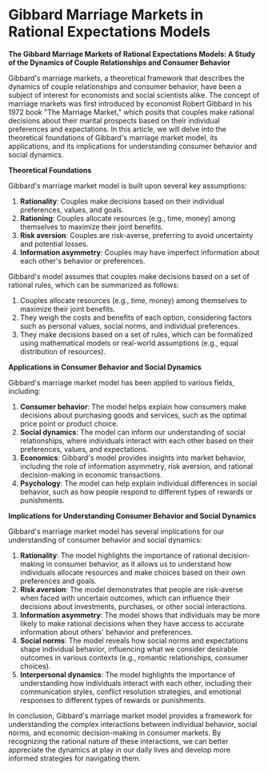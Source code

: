 # Gibbard Marriage Markets in Rational Expectations Models

**The Gibbard Marriage Markets of Rational Expectations Models: A Study of the Dynamics of Couple Relationships and Consumer Behavior**

Gibbard's marriage markets, a theoretical framework that describes the dynamics of couple relationships and consumer behavior, have been a subject of interest for economists and social scientists alike. The concept of marriage markets was first introduced by economist Robert Gibbard in his 1972 book "The Marriage Market," which posits that couples make rational decisions about their marital prospects based on their individual preferences and expectations. In this article, we will delve into the theoretical foundations of Gibbard's marriage market model, its applications, and its implications for understanding consumer behavior and social dynamics.

**Theoretical Foundations**

Gibbard's marriage market model is built upon several key assumptions:

1. **Rationality**: Couples make decisions based on their individual preferences, values, and goals.
2. **Rationing**: Couples allocate resources (e.g., time, money) among themselves to maximize their joint benefits.
3. **Risk aversion**: Couples are risk-averse, preferring to avoid uncertainty and potential losses.
4. **Information asymmetry**: Couples may have imperfect information about each other's behavior or preferences.

Gibbard's model assumes that couples make decisions based on a set of rational rules, which can be summarized as follows:

1. Couples allocate resources (e.g., time, money) among themselves to maximize their joint benefits.
2. They weigh the costs and benefits of each option, considering factors such as personal values, social norms, and individual preferences.
3. They make decisions based on a set of rules, which can be formalized using mathematical models or real-world assumptions (e.g., equal distribution of resources).

**Applications in Consumer Behavior and Social Dynamics**

Gibbard's marriage market model has been applied to various fields, including:

1. **Consumer behavior**: The model helps explain how consumers make decisions about purchasing goods and services, such as the optimal price point or product choice.
2. **Social dynamics**: The model can inform our understanding of social relationships, where individuals interact with each other based on their preferences, values, and expectations.
3. **Economics**: Gibbard's model provides insights into market behavior, including the role of information asymmetry, risk aversion, and rational decision-making in economic transactions.
4. **Psychology**: The model can help explain individual differences in social behavior, such as how people respond to different types of rewards or punishments.

**Implications for Understanding Consumer Behavior and Social Dynamics**

Gibbard's marriage market model has several implications for our understanding of consumer behavior and social dynamics:

1. **Rationality**: The model highlights the importance of rational decision-making in consumer behavior, as it allows us to understand how individuals allocate resources and make choices based on their own preferences and goals.
2. **Risk aversion**: The model demonstrates that people are risk-averse when faced with uncertain outcomes, which can influence their decisions about investments, purchases, or other social interactions.
3. **Information asymmetry**: The model shows that individuals may be more likely to make rational decisions when they have access to accurate information about others' behavior and preferences.
4. **Social norms**: The model reveals how social norms and expectations shape individual behavior, influencing what we consider desirable outcomes in various contexts (e.g., romantic relationships, consumer choices).
5. **Interpersonal dynamics**: The model highlights the importance of understanding how individuals interact with each other, including their communication styles, conflict resolution strategies, and emotional responses to different types of rewards or punishments.

In conclusion, Gibbard's marriage market model provides a framework for understanding the complex interactions between individual behavior, social norms, and economic decision-making in consumer markets. By recognizing the rational nature of these interactions, we can better appreciate the dynamics at play in our daily lives and develop more informed strategies for navigating them.
